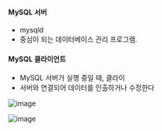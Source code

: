 
#### MySQL 서버
- mysqld 
- 중심이 되는 데이터베이스 관리 프로그램.


#### MySQL 클라이언트
- MySQL 서버가 실행 중일 때, 클라이
- 서버와 연결되어 데이터를 인출하거나 수정한다



![image](https://user-images.githubusercontent.com/15938354/156967311-03e85e1e-3b7b-428c-b78d-4c0c34c54932.png)

![image](https://user-images.githubusercontent.com/15938354/156967304-d4c14ef2-2658-474e-9ba5-8607a08d959d.png)
